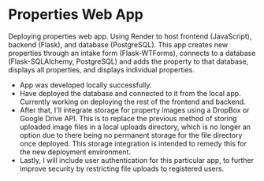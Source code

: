 # Properties Web App

Deploying properties web app. Using Render to host frontend (JavaScript), backend (Flask), and database (PostgreSQL). This app creates new properties through an intake form (Flask-WTForms), connects to a database (Flask-SQLAlchemy, PostgreSQL) and adds the property to that database, displays all properties, and displays individual properties.

- App was developed locally successfully.
- Have deployed the database and connected to it from the local app. Currently working on deploying the rest of the frontend and backend.
- After that, I'll integrate storage for property images using a DropBox or Google Drive API. This is to replace the previous method of storing uploaded image files in a local uploads directory, which is no longer an option due to there being no permanent storage for the file directory once deployed. This storage integration is intended to remedy this for the new deployment environment.
- Lastly, I will include user authentication for this particular app, to further improve security by restricting file uploads to registered users.
